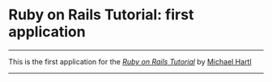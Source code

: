 # Ruby on Rails Tutorial: first application

* * *

This is the first application for the
[*Ruby on Rails Tutorial*](http://railstutorial.org/)
by [Michael Hartl](http://michaelhartl.com/)

---